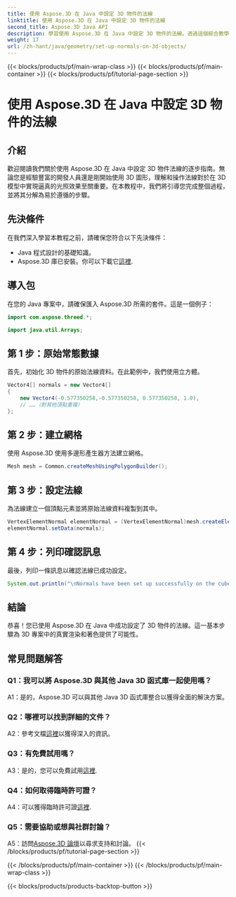 ```yaml
---
title: 使用 Aspose.3D 在 Java 中設定 3D 物件的法線
linktitle: 使用 Aspose.3D 在 Java 中設定 3D 物件的法線
second_title: Aspose.3D Java API
description: 學習使用 Aspose.3D 在 Java 中設定 3D 物件的法線。透過這個綜合教學增強您的圖形效果。
weight: 17
url: /zh-hant/java/geometry/set-up-normals-on-3d-objects/
---
```


{{< blocks/products/pf/main-wrap-class >}}
{{< blocks/products/pf/main-container >}}
{{< blocks/products/pf/tutorial-page-section >}}

# 使用 Aspose.3D 在 Java 中設定 3D 物件的法線

## 介紹

歡迎閱讀我們關於使用 Aspose.3D 在 Java 中設定 3D 物件法線的逐步指南。無論您是經驗豐富的開發人員還是剛開始使用 3D 圖形，理解和操作法線對於在 3D 模型中實現逼真的光照效果至關重要。在本教程中，我們將引導您完成整個過程，並將其分解為易於遵循的步驟。

## 先決條件

在我們深入學習本教程之前，請確保您符合以下先決條件：

- Java 程式設計的基礎知識。
-  Aspose.3D 庫已安裝。你可以下載它[這裡](https://releases.aspose.com/3d/java/).

## 導入包

在您的 Java 專案中，請確保匯入 Aspose.3D 所需的套件。這是一個例子：

```java
import com.aspose.threed.*;

import java.util.Arrays;
```

## 第 1 步：原始常態數據

首先，初始化 3D 物件的原始法線資料。在此範例中，我們使用立方體。

```java
Vector4[] normals = new Vector4[]
{
    new Vector4(-0.577350258,-0.577350258, 0.577350258, 1.0),
    // ……（對其他頂點重複）
};

```

## 第 2 步：建立網格

使用 Aspose.3D 使用多邊形產生器方法建立網格。

```java
Mesh mesh = Common.createMeshUsingPolygonBuilder();
```

## 第 3 步：設定法線

為法線建立一個頂點元素並將原始法線資料複製到其中。

```java
VertexElementNormal elementNormal = (VertexElementNormal)mesh.createElement(VertexElementType.NORMAL, MappingMode.CONTROL_POINT, ReferenceMode.DIRECT);
elementNormal.setData(normals);
```

## 第 4 步：列印確認訊息

最後，列印一條訊息以確認法線已成功設定。

```java
System.out.println("\nNormals have been set up successfully on the cube.");
```

## 結論

恭喜！您已使用 Aspose.3D 在 Java 中成功設定了 3D 物件的法線。這一基本步驟為 3D 專案中的真實渲染和著色提供了可能性。

## 常見問題解答

### Q1：我可以將 Aspose.3D 與其他 Java 3D 函式庫一起使用嗎？

A1：是的，Aspose.3D 可以與其他 Java 3D 函式庫整合以獲得全面的解決方案。

### Q2：哪裡可以找到詳細的文件？

 A2：參考文檔[這裡](https://reference.aspose.com/3d/java/)以獲得深入的資訊。

### Q3：有免費試用嗎？

 A3：是的，您可以免費試用[這裡](https://releases.aspose.com/).

### Q4：如何取得臨時許可證？

 A4：可以獲得臨時許可證[這裡](https://purchase.aspose.com/temporary-license/).

### Q5：需要協助或想與社群討論？

 A5：訪問[Aspose.3D 論壇](https://forum.aspose.com/c/3d/18)以尋求支持和討論。
{{< /blocks/products/pf/tutorial-page-section >}}

{{< /blocks/products/pf/main-container >}}
{{< /blocks/products/pf/main-wrap-class >}}

{{< blocks/products/products-backtop-button >}}
